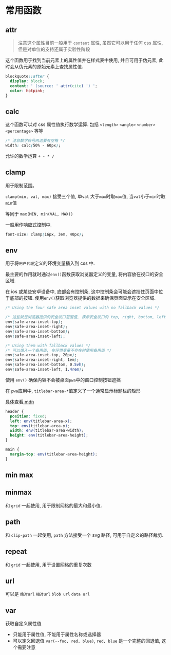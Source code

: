 # 常用函数

## attr

> 注意这个属性目前一般用于 `content` 属性, 虽然它可以用于任何 css 属性, 但是对单位的支持还属于实验性阶段

这个函数用于找到当前元素上的属性值并在样式表中使用, 并且可用于伪元素, 此时会从伪元素的原始元素上查找属性值.

```css
blockquote::after {
  display: block;
  content: ' (source: ' attr(cite) ') ';
  color: hotpink;
}
```

## calc

这个函数可以对 css 属性值执行数学运算. 包括 `<length>` `<angle>` `<number>` `<percentage>` 等等

```css
/* 注意数学符号两边要有空格 */
width: calc(50% - 60px);
```

允许的数学运算 `+ - * /`

## clamp

用于限制范围。

`clamp(min, val, max)` 接受三个值, 单`val` 大于`max`时取`max`值, 当`val`小于`min`时取`min`值

等同于 `max(MIN, min(VAL, MAX))`

一般用作响应式控制中.

```css
font-size: clamp(16px, 3em, 40px);
```

## env

用于将`用户代理`定义的环境变量插入到 css 中.

最主要的作用就时通过`env()`函数获取浏览器定义的变量, 将内容放在视口的安全区域.

在 ios 或某些安卓设备中, 底部会有控制条, 这中控制条会可能会遮挡住页面中位于底部的按钮. 使用`env()`获取浏览器提供的数据来确保页面显示在安全区域.

```css
/* Using the four safe area inset values with no fallback values */

/* 这些就是浏览器提供的安全视口范围值, 表示安全视口的 top, right, bottom, left 值 */
env(safe-area-inset-top);
env(safe-area-inset-right);
env(safe-area-inset-bottom);
env(safe-area-inset-left);

/* Using them with fallback values */
/* 可以填入一个备用值, 在环境变量不存在时使用备用值 */
env(safe-area-inset-top, 20px);
env(safe-area-inset-right, 1em);
env(safe-area-inset-bottom, 0.5vh);
env(safe-area-inset-left, 1.4rem);
```

使用 `env()` 确保内容不会被桌面`pwa`中的窗口控制按钮遮挡

在 `pwa`应用中, `titlebar-area-*`值定义了一个通常显示标题栏的矩形

[具体查看 mdn](https://developer.mozilla.org/en-US/docs/Web/CSS/env)

```css
header {
  position: fixed;
  left: env(titlebar-area-x);
  top: env(titlebar-area-y);
  width: env(titlebar-area-width);
  height: env(titlebar-area-height);
}

main {
  margin-top: env(titlebar-area-height);
}
```

## min max

## minmax

和 `grid` 一起使用, 用于限制网格的最大和最小值.

## path

和 `clip-path` 一起使用, `path` 方法接受一个 svg 路径, 可用于自定义的路径裁剪.

## repeat

和 `grid` 一起使用, 用于设置网格的重复次数

## url

可以是 `绝对url` `相对url` `blob url` `data url`

## var

获取自定义属性值

- 只能用于属性值, 不能用于属性名称或选择器
- 可以定义回退值 `var(--foo, red, blue)`, `red, blue` 是一个完整的回退值, 这个需要注意


